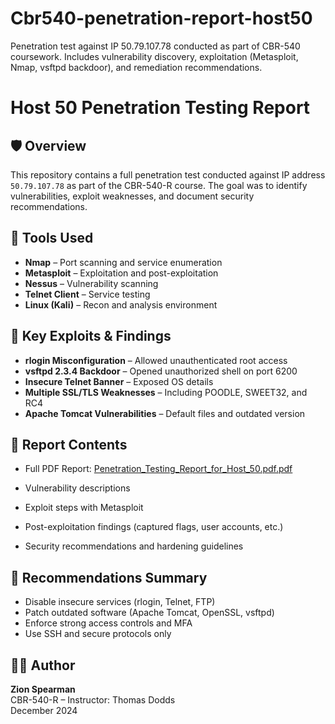 # Cbr540-penetration-report-host50
Penetration test against IP 50.79.107.78 conducted as part of CBR-540 coursework. Includes vulnerability discovery, exploitation (Metasploit, Nmap, vsftpd backdoor), and remediation recommendations.
# Host 50 Penetration Testing Report

## 🛡️ Overview
This repository contains a full penetration test conducted against IP address `50.79.107.78` as part of the CBR-540-R course. The goal was to identify vulnerabilities, exploit weaknesses, and document security recommendations.

## 🔧 Tools Used
- **Nmap** – Port scanning and service enumeration
- **Metasploit** – Exploitation and post-exploitation
- **Nessus** – Vulnerability scanning
- **Telnet Client** – Service testing
- **Linux (Kali)** – Recon and analysis environment

## 🚨 Key Exploits & Findings
- **rlogin Misconfiguration** – Allowed unauthenticated root access
- **vsftpd 2.3.4 Backdoor** – Opened unauthorized shell on port 6200
- **Insecure Telnet Banner** – Exposed OS details
- **Multiple SSL/TLS Weaknesses** – Including POODLE, SWEET32, and RC4
- **Apache Tomcat Vulnerabilities** – Default files and outdated version

## 📄 Report Contents
- Full PDF Report: [Penetration_Testing_Report_for_Host_50.pdf.pdf](https://github.com/user-attachments/files/20219282/Penetration_Testing_Report_for_Host_50.pdf.pdf)

- Vulnerability descriptions
- Exploit steps with Metasploit
- Post-exploitation findings (captured flags, user accounts, etc.)
- Security recommendations and hardening guidelines

## 📌 Recommendations Summary
- Disable insecure services (rlogin, Telnet, FTP)
- Patch outdated software (Apache Tomcat, OpenSSL, vsftpd)
- Enforce strong access controls and MFA
- Use SSH and secure protocols only

## 👨‍💻 Author
**Zion Spearman**  
CBR-540-R – Instructor: Thomas Dodds  
December 2024
